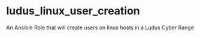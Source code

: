 # ludus_linux_user_creation
An Ansible Role that will create users on linux hosts in a Ludus Cyber Range
